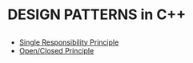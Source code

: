 # DESIGN PATTERNS in C++

## 
- [Single Responsibility Principle](https://github.com/ercealtun/cpp_design_patterns/blob/master/inc/SingleResponsibilityPrinciple/README.md)
- [Open/Closed Principle](https://github.com/ercealtun/cpp_design_patterns/blob/master/inc/OpenClosedPrinciple/README.md)
